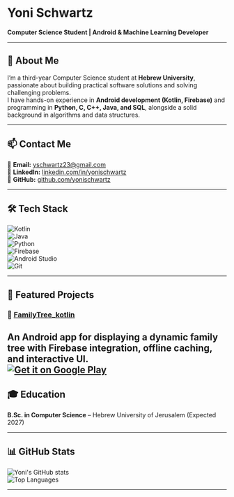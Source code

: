 # Yoni Schwartz  
**Computer Science Student | Android & Machine Learning Developer**  

---

## 👋 About Me  
I’m a third-year Computer Science student at **Hebrew University**, passionate about building practical software solutions and solving challenging problems.  
I have hands-on experience in **Android development (Kotlin, Firebase)** and programming in **Python, C, C++, Java, and SQL**, alongside a solid background in algorithms and data structures.  

---

## 📫 Contact Me  
📧 **Email:** [yschwartz23@gmail.com](mailto:yschwartz23@gmail.com)  
💼 **LinkedIn:** [linkedin.com/in/yonischwartz](https://linkedin.com/in/yonischwartz)  
🐙 **GitHub:** [github.com/yonischwartz](https://github.com/yonischwartz)  

---

## 🛠 Tech Stack  
![Kotlin](https://img.shields.io/badge/Kotlin-0095D5?logo=kotlin&logoColor=white&style=flat)  
![Java](https://img.shields.io/badge/Java-ED8B00?logo=java&logoColor=white&style=flat)  
![Python](https://img.shields.io/badge/Python-3776AB?logo=python&logoColor=white&style=flat)  
![Firebase](https://img.shields.io/badge/Firebase-FFCA28?logo=firebase&logoColor=black&style=flat)  
![Android Studio](https://img.shields.io/badge/Android%20Studio-3DDC84?logo=androidstudio&logoColor=white&style=flat)  
![Git](https://img.shields.io/badge/Git-F05032?logo=git&logoColor=white&style=flat)  

---

## 🚀 Featured Projects  
### 📱 [FamilyTree_kotlin](https://github.com/yonischwartz/FamilyTree_kotlin)  
An Android app for displaying a dynamic family tree with Firebase integration, offline caching, and interactive UI.  
[![Get it on Google Play](https://upload.wikimedia.org/wikipedia/commons/7/78/Google_Play_Store_badge_EN.svg)](https://play.google.com/store/apps/details?id=com.yoniSchwartz.YBMTree)
---

## 🎓 Education  
**B.Sc. in Computer Science** – Hebrew University of Jerusalem (Expected 2027)  

---

## 📊 GitHub Stats  
![Yoni's GitHub stats](https://github-readme-stats.vercel.app/api?username=yonischwartz&show_icons=true&theme=radical)  
![Top Languages](https://github-readme-stats.vercel.app/api/top-langs/?username=yonischwartz&layout=compact&theme=radical)  

---
